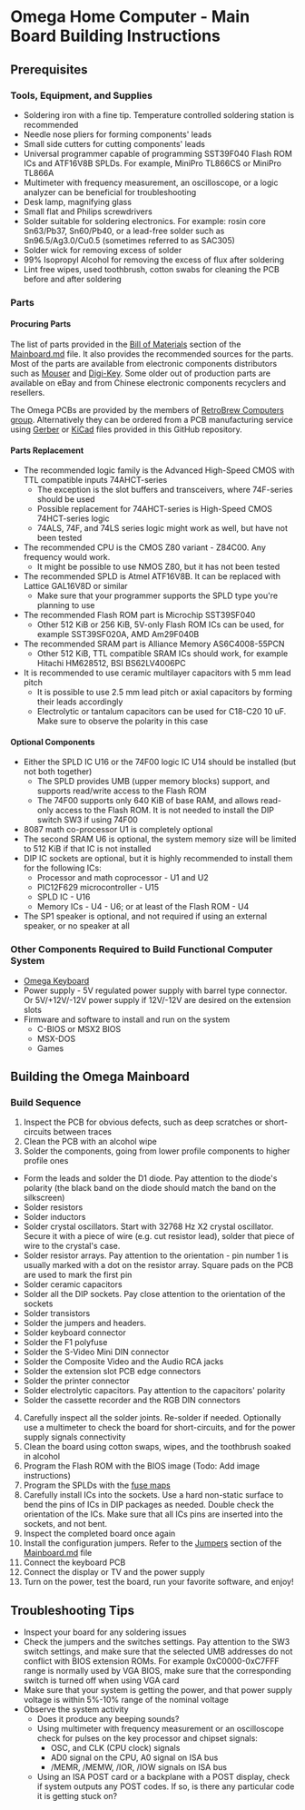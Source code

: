 # Omega Home Computer - Main Board Building Instructions

## Prerequisites

### Tools, Equipment, and Supplies

* Soldering iron with a fine tip. Temperature controlled soldering station is recommended
* Needle nose pliers for forming components' leads
* Small side cutters for cutting components' leads
* Universal programmer capable of programming SST39F040 Flash ROM ICs and ATF16V8B SPLDs. For example, MiniPro TL866CS or MiniPro TL866A
* Multimeter with frequency measurement, an oscilloscope, or a logic analyzer can be beneficial for troubleshooting
* Desk lamp, magnifying glass
* Small flat and Philips screwdrivers
* Solder suitable for soldering electronics. For example: rosin core Sn63/Pb37, Sn60/Pb40, or a lead-free solder such as Sn96.5/Ag3.0/Cu0.5 (sometimes referred to as SAC305)
* Solder wick for removing excess of solder
* 99% Isopropyl Alcohol for removing the excess of flux after soldering
* Lint free wipes, used toothbrush, cotton swabs for cleaning the PCB before and after soldering

### Parts

#### Procuring Parts
The list of parts provided in the [Bill of Materials](Mainboard.md#bill-of-materials) section of the [Mainboard.md](Mainboard.md) file. It also provides the recommended sources for the parts.
Most of the parts are available from electronic components distributors such as [Mouser](https://www.mouser.com/ProjectManager/ProjectDetail.aspx?AccessID=11fd34d22c) and [Digi-Key](https://www.digikey.com).
Some older out of production parts are available on eBay and from Chinese electronic components recyclers and resellers.

The Omega PCBs are provided by the members of [RetroBrew Computers group](https://www.retrobrewcomputers.org/doku.php?id=boardinventory#omega_home_computer_project_sergey_kiselev).
Alternatively they can be ordered from a PCB manufacturing service using [Gerber](Mainboard/gerber) or [KiCad](Mainboard/KiCad) files provided in this GitHub repository.

#### Parts Replacement

* The recommended logic family is the Advanced High-Speed CMOS with TTL compatible inputs 74AHCT-series
  * The exception is the slot buffers and transceivers, where 74F-series should be used
  * Possible replacement for 74AHCT-series is High-Speed CMOS 74HCT-series logic
  * 74ALS, 74F, and 74LS series logic might work as well, but have not been tested
* The recommended CPU is the CMOS Z80 variant - Z84C00. Any frequency would work.
  * It might be possible to use NMOS Z80, but it has not been tested
* The recommended SPLD is Atmel ATF16V8B. It can be replaced with Lattice GAL16V8D or similar
  * Make sure that your programmer supports the SPLD type you're planning to use
* The recommended Flash ROM part is Microchip SST39SF040
  * Other 512 KiB or 256 KiB, 5V-only Flash ROM ICs can be used, for example SST39SF020A, AMD Am29F040B
* The recommended SRAM part is Alliance Memory AS6C4008-55PCN
  * Other 512 KiB, TTL compatible SRAM ICs should work, for example Hitachi HM628512, BSI BS62LV4006PC
* It is recommended to use ceramic multilayer capacitors with 5 mm lead pitch
  * It is possible to use 2.5 mm lead pitch or axial capacitors by forming their leads accordingly
  * Electrolytic or tantalum capacitors can be used for C18-C20 10 uF. Make sure to observe the polarity in this case

#### Optional Components

* Either the SPLD IC U16 or the 74F00 logic IC U14 should be installed (but not both together)
  * The SPLD provides UMB (upper memory blocks) support, and supports read/write access to the Flash ROM
  * The 74F00 supports only 640 KiB of base RAM, and allows read-only access to the Flash ROM. It is not needed to install the DIP switch SW3 if using 74F00
 * 8087 math co-processor U1 is completely optional
* The second SRAM U6 is optional, the system memory size will be limited to 512 KiB if that IC is not installed
* DIP IC sockets are optional, but it is highly recommended to install them for the following ICs:
  * Processor and math coprocessor - U1 and U2
  * PIC12F629 microcontroller - U15
  * SPLD IC - U16
  * Memory ICs - U4 - U6; or at least of the Flash ROM - U4
* The SP1 speaker is optional, and not required if using an external speaker, or no speaker at all

### Other Components Required to Build Functional Computer System

* [Omega Keyboard](Keyboard.md)
* Power supply - 5V regulated power supply with barrel type connector. Or 5V/+12V/-12V power supply if 12V/-12V are desired on the extension slots
* Firmware and software to install and run on the system
  * C-BIOS or MSX2 BIOS
  * MSX-DOS
  * Games

## Building the Omega Mainboard

### Build Sequence

1. Inspect the PCB for obvious defects, such as deep scratches or short-circuits between traces
2. Clean the PCB with an alcohol wipe
3. Solder the components, going from lower profile components to higher profile ones
  * Form the leads and solder the D1 diode. Pay attention to the diode's polarity (the black band on the diode should match the band on the silkscreen)
  * Solder resistors
  * Solder inductors
  * Solder crystal oscillators. Start with 32768 Hz X2 crystal oscillator. Secure it with a piece of wire (e.g. cut resistor lead), solder that piece of wire to the crystal's case.
  * Solder resistor arrays. Pay attention to the orientation - pin number 1 is usually marked with a dot on the resistor array. Square pads on the PCB are used to mark the first pin
  * Solder ceramic capacitors
  * Solder all the DIP sockets. Pay close attention to the orientation of the sockets
  * Solder transistors
  * Solder the jumpers and headers.
  * Solder keyboard connector
  * Solder the F1 polyfuse
  * Solder the S-Video Mini DIN connector
  * Solder the Composite Video and the Audio RCA jacks 
  * Solder the extension slot PCB edge connectors
  * Solder the printer connector
  * Solder electrolytic capacitors. Pay attention to the capacitors' polarity
  * Solder the cassette recorder and the RGB DIN connectors
4. Carefully inspect all the solder joints. Re-solder if needed. Optionally use a multimeter to check the board for short-circuits, and for the power supply signals connectivity
5. Clean the board using cotton swaps, wipes, and the toothbrush soaked in alcohol
6. Program the Flash ROM with the BIOS image (Todo: Add image instructions)
7. Program the SPLDs with the [fuse maps](Mainboard/SPLD)
8. Carefully install ICs into the sockets. Use a hard non-static surface to bend the pins of ICs in DIP packages as needed. Double check the orientation of the ICs. Make sure that all ICs pins are inserted into the sockets, and not bent.
9. Inspect the completed board once again
10. Install the configuration jumpers. Refer to the [Jumpers](Mainboard.md#jumpers) section of the [Mainboard.md](Mainboard.md) file
11. Connect the keyboard PCB
12. Connect the display or TV and the power supply
13. Turn on the power, test the board, run your favorite software, and enjoy!

## Troubleshooting Tips

* Inspect your board for any soldering issues
* Check the jumpers and the switches settings. Pay attention to the SW3 switch settings, and make sure that the selected UMB addresses do not conflict with BIOS extension ROMs. For example 0xC0000-0xC7FFF range is normally used by VGA BIOS, make sure that the corresponding switch is turned off when using VGA card
* Make sure that your system is getting the power, and that power supply voltage is within 5%-10% range of the nominal voltage
* Observe the system activity
  * Does it produce any beeping sounds?
  * Using multimeter with frequency measurement or an oscilloscope check for pulses on the key processor and chipset signals:
    * OSC, and CLK (CPU clock) signals
    * AD0 signal on the CPU, A0 signal on ISA bus
    * /MEMR, /MEMW, /IOR, /IOW signals on ISA bus
  * Using an ISA POST card or a backplane with a POST display, check if system outputs any POST codes. If so, is there any particular code it is getting stuck on?
